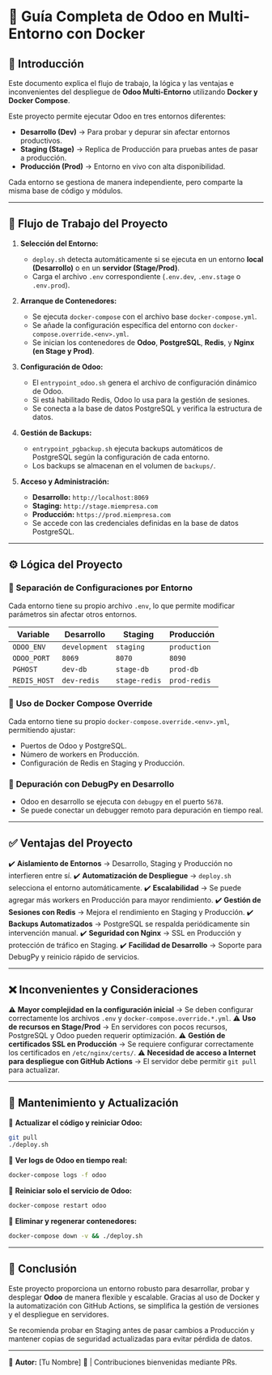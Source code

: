 # 📌 **Guía Completa de Odoo en Multi-Entorno con Docker**

## 🚀 **Introducción**
Este documento explica el flujo de trabajo, la lógica y las ventajas e inconvenientes del despliegue de **Odoo Multi-Entorno** utilizando **Docker y Docker Compose**.

Este proyecto permite ejecutar Odoo en tres entornos diferentes:
- **Desarrollo (Dev)** → Para probar y depurar sin afectar entornos productivos.
- **Staging (Stage)** → Replica de Producción para pruebas antes de pasar a producción.
- **Producción (Prod)** → Entorno en vivo con alta disponibilidad.

Cada entorno se gestiona de manera independiente, pero comparte la misma base de código y módulos.

---

## 🔄 **Flujo de Trabajo del Proyecto**

1. **Selección del Entorno:**
   - `deploy.sh` detecta automáticamente si se ejecuta en un entorno **local (Desarrollo)** o en un **servidor (Stage/Prod)**.
   - Carga el archivo `.env` correspondiente (`.env.dev`, `.env.stage` o `.env.prod`).

2. **Arranque de Contenedores:**
   - Se ejecuta `docker-compose` con el archivo base `docker-compose.yml`.
   - Se añade la configuración específica del entorno con `docker-compose.override.<env>.yml`.
   - Se inician los contenedores de **Odoo**, **PostgreSQL**, **Redis**, y **Nginx (en Stage y Prod)**.

3. **Configuración de Odoo:**
   - El `entrypoint_odoo.sh` genera el archivo de configuración dinámico de Odoo.
   - Si está habilitado Redis, Odoo lo usa para la gestión de sesiones.
   - Se conecta a la base de datos PostgreSQL y verifica la estructura de datos.

4. **Gestión de Backups:**
   - `entrypoint_pgbackup.sh` ejecuta backups automáticos de PostgreSQL según la configuración de cada entorno.
   - Los backups se almacenan en el volumen de `backups/`.

5. **Acceso y Administración:**
   - **Desarrollo:** `http://localhost:8069`
   - **Staging:** `http://stage.miempresa.com`
   - **Producción:** `https://prod.miempresa.com`
   - Se accede con las credenciales definidas en la base de datos PostgreSQL.

---

## ⚙️ **Lógica del Proyecto**

### 🔹 **Separación de Configuraciones por Entorno**
Cada entorno tiene su propio archivo `.env`, lo que permite modificar parámetros sin afectar otros entornos.

| **Variable**     | **Desarrollo** | **Staging** | **Producción** |
|----------------|-------------|------------|-------------|
| `ODOO_ENV`     | `development` | `staging`  | `production`  |
| `ODOO_PORT`    | `8069`       | `8070`     | `8090`       |
| `PGHOST`       | `dev-db`     | `stage-db` | `prod-db`    |
| `REDIS_HOST`   | `dev-redis`  | `stage-redis` | `prod-redis` |


### 🔹 **Uso de Docker Compose Override**
Cada entorno tiene su propio `docker-compose.override.<env>.yml`, permitiendo ajustar:
- Puertos de Odoo y PostgreSQL.
- Número de workers en Producción.
- Configuración de Redis en Staging y Producción.


### 🔹 **Depuración con DebugPy en Desarrollo**
- Odoo en desarrollo se ejecuta con `debugpy` en el puerto `5678`.
- Se puede conectar un debugger remoto para depuración en tiempo real.

---

## ✅ **Ventajas del Proyecto**

✔️ **Aislamiento de Entornos** → Desarrollo, Staging y Producción no interfieren entre sí.
✔️ **Automatización de Despliegue** → `deploy.sh` selecciona el entorno automáticamente.
✔️ **Escalabilidad** → Se puede agregar más workers en Producción para mayor rendimiento.
✔️ **Gestión de Sesiones con Redis** → Mejora el rendimiento en Staging y Producción.
✔️ **Backups Automatizados** → PostgreSQL se respalda periódicamente sin intervención manual.
✔️ **Seguridad con Nginx** → SSL en Producción y protección de tráfico en Staging.
✔️ **Facilidad de Desarrollo** → Soporte para DebugPy y reinicio rápido de servicios.

---

## ❌ **Inconvenientes y Consideraciones**

⚠️ **Mayor complejidad en la configuración inicial** → Se deben configurar correctamente los archivos `.env` y `docker-compose.override.*.yml`.
⚠️ **Uso de recursos en Stage/Prod** → En servidores con pocos recursos, PostgreSQL y Odoo pueden requerir optimización.
⚠️ **Gestión de certificados SSL en Producción** → Se requiere configurar correctamente los certificados en `/etc/nginx/certs/`.
⚠️ **Necesidad de acceso a Internet para despliegue con GitHub Actions** → El servidor debe permitir `git pull` para actualizar.

---

## 🔧 **Mantenimiento y Actualización**

🔹 **Actualizar el código y reiniciar Odoo:**
```sh
git pull
./deploy.sh
```

🔹 **Ver logs de Odoo en tiempo real:**
```sh
docker-compose logs -f odoo
```

🔹 **Reiniciar solo el servicio de Odoo:**
```sh
docker-compose restart odoo
```

🔹 **Eliminar y regenerar contenedores:**
```sh
docker-compose down -v && ./deploy.sh
```

---

## 🚀 **Conclusión**
Este proyecto proporciona un entorno robusto para desarrollar, probar y desplegar **Odoo** de manera flexible y escalable. Gracias al uso de Docker y la automatización con GitHub Actions, se simplifica la gestión de versiones y el despliegue en servidores.

Se recomienda probar en Staging antes de pasar cambios a Producción y mantener copias de seguridad actualizadas para evitar pérdida de datos.

---

📌 **Autor:** [Tu Nombre] 🚀 | Contribuciones bienvenidas mediante PRs.

